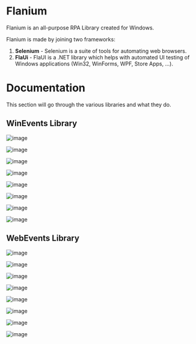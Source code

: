 # Flanium

Flanium is an all-purpose RPA Library created for Windows.

Flanium is made by joining two frameworks:
 1. **Selenium** - Selenium is a suite of tools for automating web browsers.
 2. **FlaUi** - FlaUI is a .NET library which helps with automated UI testing of Windows applications (Win32, WinForms, WPF, Store Apps, ...).
    
# Documentation
This section will go through the various libraries and what they do.

## WinEvents Library

![image](https://user-images.githubusercontent.com/110975879/184162209-37824e62-cbed-41d2-a95d-d5d1bb757f93.png)

![image](https://user-images.githubusercontent.com/110975879/184162255-702747c7-6a6a-4eda-98fb-52527418d9fe.png)

![image](https://user-images.githubusercontent.com/110975879/184162300-7c98c714-28e5-48b5-9989-23d94909bd97.png)

![image](https://user-images.githubusercontent.com/110975879/184162324-de22bc0d-4c14-44a4-bac7-170a3170e634.png)

![image](https://user-images.githubusercontent.com/110975879/184162362-ff14ed69-8b07-4135-bc53-4c17d4b0fb63.png)

![image](https://user-images.githubusercontent.com/110975879/184162499-9a8cb738-2972-46d2-80ad-4e34275f3467.png)

![image](https://user-images.githubusercontent.com/110975879/184162530-9b2a885e-27b2-43ec-884a-83c1e74496cb.png)

![image](https://user-images.githubusercontent.com/110975879/184162557-693def0b-5094-4fa2-8030-9a2a187f6766.png)

## WebEvents Library

![image](https://user-images.githubusercontent.com/110975879/184162800-a82b9834-ffe8-4283-9740-714c06d9666d.png)

![image](https://user-images.githubusercontent.com/110975879/184163948-e0ece6cd-64f1-4e8c-b1e5-782ab1676b38.png)

![image](https://user-images.githubusercontent.com/110975879/184162913-d926465e-19f6-4fd7-8dc4-b26ad0bd6472.png)

![image](https://user-images.githubusercontent.com/110975879/184162956-0640102d-426e-4206-bbd8-2d1632f13cf1.png)

![image](https://user-images.githubusercontent.com/110975879/184162992-161e3482-8675-4c4f-bb2a-725e77def702.png)

![image](https://user-images.githubusercontent.com/110975879/184163040-aa37b993-8617-4bda-b6ea-6134b0750a89.png)

![image](https://user-images.githubusercontent.com/110975879/184163077-facb31e8-0e10-4f87-9db7-ca0bcbfb7feb.png)

![image](https://user-images.githubusercontent.com/110975879/184163128-549cea31-1175-4d4e-bfc1-d840d1933478.png)



